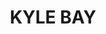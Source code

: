 ---
lastmod: '2025-04-06T06:05:20+00:00'
latitude: -33.992159
layout: suburb
longitude: 151.10599
postcode: '2221'
state: NSW
title: KYLE BAY
url: /nsw/kyle-bay/
---